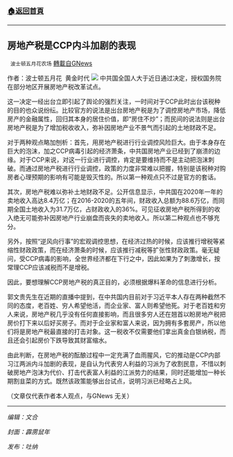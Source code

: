 ###  [:house:返回首頁](https://github.com/ourhimalayas/txt)
---


## 房地产税是CCP内斗加剧的表现
` 波士顿五月花农场` [轉載自GNews](https://gnews.org/zh-hans/1619252/)

作者：波士顿五月花  黄金时代
![](https://assets.gnews.org/wp-content/uploads/2021/10/CCP.20211026.jpg)
中共国全国人大于近日通过决定，授权国务院在部分地区开展房地产税改革试点。

这一决定一经出台立即引起了舆论的强烈关注，一时间对于CCP此时出台该税种的目的也众说纷纭。比较官方的说法是出台房地产税是为了调控房地产市场，降低房产的金融属性，回归其本身的居住价值，即“房住不炒”；而民间的说法则是出台房地产税是为了增加税收收入，弥补因房地产业不景气而引起的土地财政不足。

对于两种观点略加刨析：首先，用房地产税进行行业调控风险巨大。由于本身存在巨大的泡沫，加之CCP病毒引起的经济萧条，中共国房地产业已经到了崩溃的边缘。对于CCP来说，对这一行业进行调控，肯定是要维持而不是主动把泡沫刺破。而通过房地产税进行行业调控，政策的力度非常难以把握，特别是该税种对购房者心理预期的影响有可能是毁灭性的。所以第一种观点只不过是官方的套话。

其次，房地产税难以弥补土地财政不足。公开信息显示，中共国在2020年一年的卖地收入高达8.4万亿；在2016-2020的五年间，财政收入总额为88.6万亿，而同期全国土地收入为31.7万亿，占财政收入的36%。可见征收房地产税所得到的收入绝无可能弥补因房地产行业崩盘而丧失的卖地收入。所以第二种观点也不够充分。

另外，按照“逆风向行事”的宏观调控思想，在经济过热的时候，应该推行增税等紧缩性财政政策，而在经济萧条的时候，应该推行减税等扩张性财政政策。毫无疑问，受CCP病毒的影响，全世界经济都在下行之中，因此如果为了刺激增长，按常理CCP应该减税而不是增税。

因此，要想理解CCP房地产税的真正目的，必须根据爆料革命的信息进行分析。

郭文贵先生在近期的直播中提到，在中共国内目前对于习近平本人存在两种截然不同的态度，老百姓、穷人希望他活，而企业家、富人则希望他死。对于老百姓和穷人来说，房地产税几乎没有任何直接影响，而且很多穷人还在翘首以盼房地产税把房价打下来以后好买房子。而对于企业家和富人来说，因为拥有多套房产，所以他们将是房地产税最直接的打击对象。这一税收不仅需要他们拿出真金白银纳税，而且还会引起房价下跌导致其财富缩水。

由此判断，在房地产税的酝酿过程中一定充满了血雨腥风，它的推动是CCP内部习江两派内斗加剧的表现，是自认为代表穷人利益的习派为了收割民意，不惜以刺破房地产泡沫为代价、打击代表富人利益的江派势力的结果，同时还能增加一种长期割韭菜的方式。既然该政策能够出台试点，说明习派已经略占上风。

（文章仅代表作者本人观点，与GNews 无关）

* * *

*编辑：文合*

*封面：霹雳鼠年*

*发布：吐纳*
